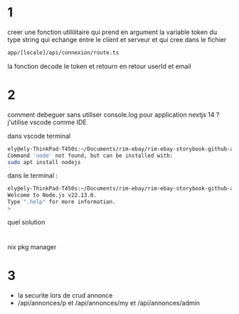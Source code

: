 # 1

creer une fonction utililitaire qui prend en argument la variable token du type string qui echange entre le client et serveur et qui cree dans le fichier

```sh
app/[locale]/api/connexion/route.ts
```

la fonction decode le token et retourn en retour userId et email

# 2

comment debeguer sans utiliser console.log pour application nextjs 14 ? j'utilise vscode comme IDE

dans vscode terminal

```bash
ely@ely-ThinkPad-T450s:~/Documents/rim-ebay/rim-ebay-storybook-github-action$ node
Command 'node' not found, but can be installed with:
sudo apt install nodejs
```

dans le terminal :

```bash
ely@ely-ThinkPad-T450s:~/Documents/rim-ebay/rim-ebay-storybook-github-action$ node
Welcome to Node.js v22.13.0.
Type ".help" for more information.
>

```

quel solution

#

nix pkg manager

# 3

- la securite lors de crud annonce
- /api/annonces/p et /api/annonces/my et /api/annonces/admin
